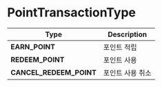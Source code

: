 # PointTransactionType

| Type                    | Description   |
|-------------------------|---------------|
| **EARN_POINT**          | 포인트 적립        |
| **REDEEM_POINT**        | 포인트 사용        |
| **CANCEL_REDEEM_POINT** | 포인트 사용 취소     |


